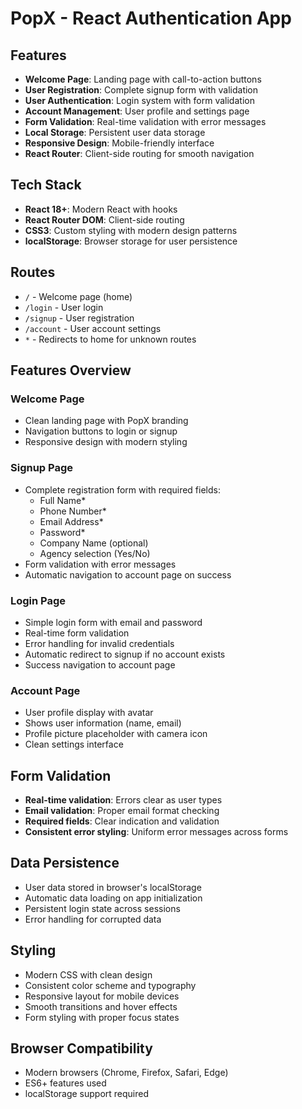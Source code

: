 # PopX - React Authentication App

## Features

- **Welcome Page**: Landing page with call-to-action buttons
- **User Registration**: Complete signup form with validation
- **User Authentication**: Login system with form validation
- **Account Management**: User profile and settings page
- **Form Validation**: Real-time validation with error messages
- **Local Storage**: Persistent user data storage
- **Responsive Design**: Mobile-friendly interface
- **React Router**: Client-side routing for smooth navigation

## Tech Stack

- **React 18+**: Modern React with hooks
- **React Router DOM**: Client-side routing
- **CSS3**: Custom styling with modern design patterns
- **localStorage**: Browser storage for user persistence

## Routes

- `/` - Welcome page (home)
- `/login` - User login
- `/signup` - User registration  
- `/account` - User account settings
- `*` - Redirects to home for unknown routes

## Features Overview

### Welcome Page
- Clean landing page with PopX branding
- Navigation buttons to login or signup
- Responsive design with modern styling

### Signup Page
- Complete registration form with required fields:
  - Full Name*
  - Phone Number*
  - Email Address*
  - Password*
  - Company Name (optional)
  - Agency selection (Yes/No)
- Form validation with error messages
- Automatic navigation to account page on success

### Login Page
- Simple login form with email and password
- Real-time form validation
- Error handling for invalid credentials
- Automatic redirect to signup if no account exists
- Success navigation to account page

### Account Page
- User profile display with avatar
- Shows user information (name, email)
- Profile picture placeholder with camera icon
- Clean settings interface

## Form Validation

- **Real-time validation**: Errors clear as user types
- **Email validation**: Proper email format checking
- **Required fields**: Clear indication and validation
- **Consistent error styling**: Uniform error messages across forms

## Data Persistence

- User data stored in browser's localStorage
- Automatic data loading on app initialization
- Persistent login state across sessions
- Error handling for corrupted data

## Styling

- Modern CSS with clean design
- Consistent color scheme and typography
- Responsive layout for mobile devices
- Smooth transitions and hover effects
- Form styling with proper focus states


## Browser Compatibility

- Modern browsers (Chrome, Firefox, Safari, Edge)
- ES6+ features used
- localStorage support required


